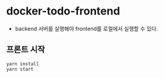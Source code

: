 # docker-todo-frontend

- backend 서버를 실행해야 frontend를 로컬에서 실행할 수 있다.

## 프론트 시작

```
yarn install
yarn start
```
